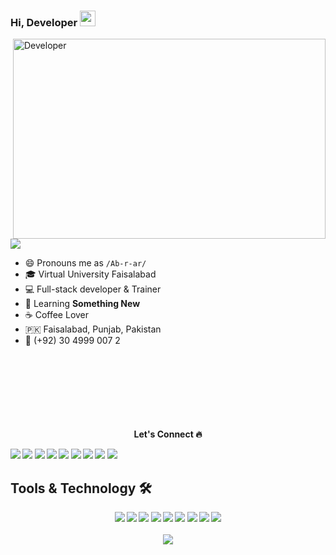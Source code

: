 

### Hi, Developer <img src="https://media.giphy.com/media/hvRJCLFzcasrR4ia7z/giphy.gif" width="25">
<img align="right" alt="Developer" src="https://media0.giphy.com/media/u2pmTWUi0MXjyrMaVj/giphy.gif?cid=ecf05e47bp3n5aml29td8w3glpic16afysccx6v0wjjyxqgh&rid=giphy.gif&ct=g" width="500" height="320" />

![](https://komarev.com/ghpvc/?username=abraralidev&label=PROFILE+VIEWS&style=plastic)
- 😄 Pronouns me as `/Ab-r-ar/`
- 🎓 Virtual University Faisalabad
- 💻 Full-stack developer & Trainer
- 🌱 Learning **Something New**
- ☕️ Coffee Lover
- 🇵🇰 Faisalabad, Punjab, Pakistan
- 📱 (+92) 30 4999 007 2
<br><br>
<br><br>
<br><br>
<br><br>
<p align="center"> <b> Let's Connect<b/> 🔥</p>
<div>
<a href="https://github.com/abraralidev/">
<img src="https://img.shields.io/badge/Github-211F1F?style=for-the-badge&logo=GitHub&logoColor=ffffff"></a> 
<a href="https://www.linkedin.com/in/abraralidev/">
<img src="https://img.shields.io/badge/Linkedin-0077B5?style=for-the-badge&logo=Linkedin&logoColor=ffffff"></a>
<a href="https://x.facebook.com/abraralidev">
<img src="https://img.shields.io/badge/Facebook-1877F2?style=for-the-badge&logo=Facebook&logoColor=ffffff"></a>
<a href="https://twitter.com/abrar_ali_own">
<img src="https://img.shields.io/badge/Twitter-08A0E9?style=for-the-badge&logo=Twitter&logoColor=ffffff"></a>
<a href="https://www.instagram.com/abraralidev/">
<img src="https://img.shields.io/badge/Instagram-DD2A7B?style=for-the-badge&logo=Instagram&logoColor=ffffff"></a>
<a href="mailto:abraralidev@gmail.com">
<img src="https://img.shields.io/badge/Gmail-D44638?style=for-the-badge&logo=gmail&logoColor=ffffff"></a>
<a href="https://m.me/abraralidev/">
<img src="https://img.shields.io/badge/Chat-1877F2?style=for-the-badge&logo=Messenger&logoColor=ffffff"></a>
<a href="https://wa.me/923049990072?text=%23Github">
<img src="https://img.shields.io/badge/Chat-25D366?style=for-the-badge&logo=WhatsApp&logoColor=ffffff"></a>
<a href="https://wa.me/923049990072?text=Thank%20you%20for%20supporting%20me%20%E2%9D%A4%0ABank%20Account%20Details%0ATitle%3A%20Abrar%20Ali%0AIBAN%3A%20PK19MEZN0012750106221565">
<img src="https://img.shields.io/badge/Support-Developer-784fff?style=for-the-badge&logo=buy-me-a-coffee&logoColor=ffffff"></a>
</div>
    

## Tools & Technology 🛠
<div align="center">
<!-- <p align="center"></p> -->
<img src="https://img.shields.io/badge/Flutter-02569B?style=for-the-badge&logo=flutter&logoColor=white" />
<img src="https://img.shields.io/badge/Dart-0175C2?style=for-the-badge&logo=dart&logoColor=white" />
<img src="https://img.shields.io/badge/JavaScript-F7DF1E?style=for-the-badge&logo=javascript&logoColor=white" />
<img src="https://img.shields.io/badge/firebase-ffca28?style=for-the-badge&logo=firebase&logoColor=white" />
<img src="https://img.shields.io/badge/Git-F05032?style=for-the-badge&logo=git&logoColor=white" />
<img src="https://img.shields.io/badge/Adobe_Photoshop-00aeff?style=for-the-badge&logo=Adobe%20photoshop&logoColor=white"/>
<img src="https://img.shields.io/badge/Adobe_Illustrator-ff9900?style=for-the-badge&logo=Adobe-illustrator&logoColor=white" />
<img src="https://img.shields.io/badge/Adobe_XD-FF61F6?style=for-the-badge&logo=Adobe%20XD&logoColor=white" />
<img src="https://img.shields.io/badge/React-JS-blue" />    
<br><br>
<img align="center"  src="https://github-readme-stats.vercel.app/api/top-langs/?username=abraralidev&theme=dark&layout=compact&langs_count=20&hide_title=true"/>
</div>
<br>

